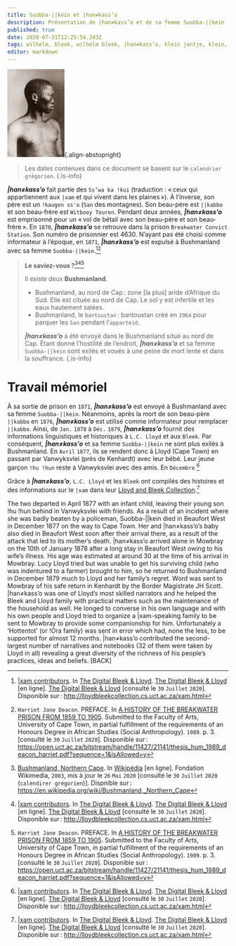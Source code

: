 ```yaml
---
title: Suobba-||kein et |han≠kass’o
description: Présentation de |han≠kass’o et de sa femme Suobba-||kein
published: true
date: 2020-07-31T12:25:54.243Z
tags: wilhelm, bleek, wilhelm bleek, |han≠kass’o, klein jantje, klein, jantje, ss’wa ka !kui, flat bushman, bushman, bochiman, san, |xam, !kaugen ss'o, ||kabbo, petit fils de ||kabbo, lucy, catherine, lloyd, l.c. lloyd, lucy catherine lloyd, famille bleek, dorothea francis bleek, d.f. bleek, dorothea, francis, suobba-||kein
editor: markdown
---
```


![han≠kass’o-alias-klein-jantje-looking-right_public-domain.jpg](/images/personnalite/kemit/han≠kass’o/han≠kass’o-alias-klein-jantje-looking-right_public-domain.jpg){.align-abstopright}

> Les dates contenues dans ce document se basent sur le `calendrier grégorien`.
{.is-info}

***|han≠kass’o*** fait partie des `Ss’wa ka !kui` (traduction : « ceux qui appartiennent aux `|xam` et qui vivent dans les plaines »). À l’inverse, son père est un `!kaugen ss'o` (`San` des montagnes). Son beau-père est `||kabbo` et son beau-frère  est `Witbooy Touren`.
Pendant deux années, ***|han≠kass’o*** est emprisonné pour un « vol de bétail avec son beau-père et son beau-frère ». En `1870`, ***|han≠kass’o*** se retrouve dans la prison `Breakwater Convict Station`. Son numéro de prisonnier est 4630. N’ayant pas été choisi comme informateur à l’époque, en `1871`, ***|han≠kass’o*** est expulsé à Bushmanland avec sa femme `Suobba-||kein`.[^1][^2]

> **Le saviez-vous ?**[^10][^1][^2]
> 
> Il existe deux **Bushmanland**.
>
> - Bushmanland, au nord de Cap : zone [la plus] aride d’Afrique du Sud. Elle est cituée au nord de Cap. Le sol y est infertile et les eaux hautement salées.
> - Bushmanland, le `bantoustan` : bantoustan créé en `1964` pour parquer les `San` pendant l’`apparteid`.
>
> ***|han≠kass’o*** a été envoyé dans le Bushmanland situé au nord de Cap. Étant donné l’hostilité de l’endroit, ***|han≠kass’o*** et sa femme `Suobba-||kein` sont exilés et voués à une peine de mort lente et dans la souffrance.
{.is-info}

# Travail mémoriel

À sa sortie de prison en `1871`, ***|han≠kass’o*** est envoyé à Bushmanland avec sa femme `Suobba-||kein`. Néanmoins, après la mort de son beau-père `||kabbo` en `1876`, ***|han≠kass’o*** est utilisé comme informateur pour remplacer `||kabbo`. Ainsi, de `Jan.` `1878` à `Déc.` `1879`, ***|han≠kass’o*** fournit des informations linguistiques et historiques à `L.C. Lloyd` et aux `Bleek`.
Par conséquent, ***|han≠kass’o*** et sa femme `Suobba-||kein` ne sont plus exilés à Bushmanland. En `Avril` `1877`, ils se rendent donc à Lloyd (Cape Town) en passant par Vanwyksvlei (près de Kenhardt) avec leur bébé. Leur jeune garçon `!hu !hun` reste à Vanwyksvlei avec des amis.
En `Décembre` [^1]

Grâce à ***|han≠kass’o***, `L.C. Lloyd` et les `Bleek` ont compilés des histoires et des informations sur le `|xam` dans leur [Lloyd and Bleek Collection](http://lloydbleekcollection.cs.uct.ac.za).[^1]



The two departed in April 1877 with an infant child, leaving their young son !hu !hun behind in Vanwyksvlei with friends. As a result of an incident where she was badly beaten by a policeman, Suobba-||kein died in Beaufort West in December 1877 on the way to Cape Town. Her and |han≠kass’o’s baby also died in Beaufort West soon after their arrival there, as a result of the attack that led to its mother’s death. |han≠kass’o arrived alone in Mowbray on the 10th of January 1878 after a long stay in Beaufort West owing to his wife’s illness. His age was estimated at around 30 at the time of his arrival in Mowbray. Lucy Lloyd tried but was unable to get his surviving child (who was indentured to a farmer) brought to him, so he returned to Bushmanland in December 1879 much to Lloyd and her family’s regret. Word was sent to Mowbray of his safe return in Kenhardt by the Border Magistrate JH Scott.
|han≠kass’o was one of Lloyd’s most skilled narrators and he helped the Bleek and Lloyd family with practical matters such as the maintenance of the household as well. He longed to converse in his own language and with his own people and Lloyd tried to organize a |xam-speaking family to be sent to Mowbray to provide some companionship for him. Unfortunately a ‘Hottentot’ (or !Ora family) was sent in error which had, none the less, to be supported for almost 12 months. |han≠kass’o contributed the second-largest number of narratives and notebooks (32 of them were taken by Lloyd in all) revealing a great diversity of the richness of his people’s practices, ideas and beliefs.  [BACK]



[^1]: [|xam contributors](http://lloydbleekcollection.cs.uct.ac.za/xam.html). In [The Digital Bleek & Lloyd](http://lloydbleekcollection.cs.uct.ac.za). [The Digital Bleek & Lloyd](http://lloydbleekcollection.cs.uct.ac.za) [en ligne]. [The Digital Bleek & Lloyd](http://lloydbleekcollection.cs.uct.ac.za) [consulté le `30` `Juillet` `2020`]. Disponible sur : http://lloydbleekcollection.cs.uct.ac.za/xam.html
[^2]: `Harriet Jane Deacon`. PREFACE. In [A HISTORY OF THE BREAKWATER PRISON FROM 1859 TO 1905](https://open.uct.ac.za/bitstream/handle/11427/21141/thesis_hum_1989_deacon_harriet.pdf?sequence=1&isAllowed=y). Submitted to the Faculty of Arts, University of Cape Town, in partial fulfillment of the requirements of an Honours Degree in African Studies (Social Anthropology). `1989`. p. 3. [consulté le `30` `Juillet` `2020`]. Disponible sur : https://open.uct.ac.za/bitstream/handle/11427/21141/thesis_hum_1989_deacon_harriet.pdf?sequence=1&isAllowed=y
[^10]: [Bushmanland, Northern Cape](https://en.wikipedia.org/wiki/Bushmanland,_Northern_Cape). In [Wikipédia](https://wikipedia.org) [en ligne]. Fondation Wikimedia, `2003`, mis à jour le `26` `Mai` `2020` [consulté le `30` `Juillet` `2020` (`calendirer grégorien`)]. Dispnible sur : https://en.wikipedia.org/wiki/Bushmanland,_Northern_Cape